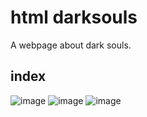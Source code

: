 # html darksouls
 
A webpage about dark souls.

index
-
![image](https://user-images.githubusercontent.com/61373385/161796274-5bf2dbdf-509b-463b-8304-58dd283a5e40.png)
![image](https://user-images.githubusercontent.com/61373385/161796343-1490ca81-3832-4ccc-83f1-2937b2507e8f.png)
![image](https://user-images.githubusercontent.com/61373385/161796373-2b64ce74-3c42-4e75-b3e5-b3e00b550c92.png)
